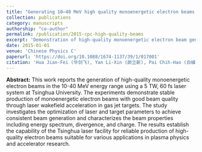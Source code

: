 ```yaml
---
title: "Generating 10–40 MeV high quality monoenergetic electron beams using a 5 TW 60 fs laser at Tsinghua University"
collection: publications
category: manuscripts
authorship: "co-author"
permalink: /publication/2015-cpc-high-quality-beams
excerpt: 'Demonstration of high-quality monoenergetic electron beam generation using a compact 5 TW 60 fs laser system at Tsinghua University, achieving 10-40 MeV beams with excellent beam quality.'
date: 2015-01-01
venue: 'Chinese Physics C'
paperurl: 'https://doi.org/10.1088/1674-1137/39/1/017001'
citation: 'Hua Jian-Fei (华剑飞), Yan Li-Xin (颜立新), Pai Chih-Hao (白植豪), Zhang Chao-Jie (张超杰), Li Fei (李飞), Wan Yang (万阳), Wu Yi-Peng (吴益鹏), Xu Xin-Lu (徐新路), Du Ying-Chao (杜应超), Huang Wen-Hui (黄文会), Chen Huai-Bi (陈怀壁), Tang Chuan-Xiang (唐传祥), Lu Wei (鲁巍), "Generating 10–40 MeV high quality monoenergetic electron beams using a 5 TW 60 fs laser at Tsinghua University," <i>Chinese Physics C</i> 39(1), 017001 (2015).'
---
```


**Abstract:** This work reports the generation of high-quality monoenergetic electron beams in the 10-40 MeV energy range using a 5 TW, 60 fs laser system at Tsinghua University. The experiments demonstrate stable production of monoenergetic electron beams with good beam quality through laser wakefield acceleration in gas jet targets. The study investigates the optimization of laser and target parameters to achieve consistent beam generation and characterizes the beam properties including energy spectrum, divergence, and charge. The results establish the capability of the Tsinghua laser facility for reliable production of high-quality electron beams suitable for various applications in plasma physics and accelerator research.
